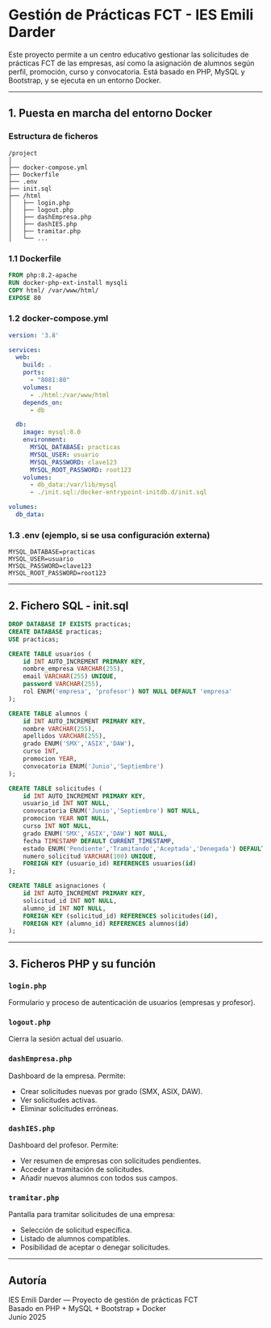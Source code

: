 # Gestión de Prácticas FCT - IES Emili Darder

Este proyecto permite a un centro educativo gestionar las solicitudes de prácticas FCT de las empresas, así como la asignación de alumnos según perfil, promoción, curso y convocatoria. Está basado en PHP, MySQL y Bootstrap, y se ejecuta en un entorno Docker.

---

## 1. Puesta en marcha del entorno Docker

### Estructura de ficheros
```
/project
│
├── docker-compose.yml
├── Dockerfile
├── .env
├── init.sql
├── /html
│   ├── login.php
│   ├── logout.php
│   ├── dashEmpresa.php
│   ├── dashIES.php
│   ├── tramitar.php
│   └── ...
```

### 1.1 Dockerfile
```Dockerfile
FROM php:8.2-apache
RUN docker-php-ext-install mysqli
COPY html/ /var/www/html/
EXPOSE 80
```

### 1.2 docker-compose.yml
```yaml
version: '3.8'

services:
  web:
    build: .
    ports:
      - "8081:80"
    volumes:
      - ./html:/var/www/html
    depends_on:
      - db

  db:
    image: mysql:8.0
    environment:
      MYSQL_DATABASE: practicas
      MYSQL_USER: usuario
      MYSQL_PASSWORD: clave123
      MYSQL_ROOT_PASSWORD: root123
    volumes:
      - db_data:/var/lib/mysql
      - ./init.sql:/docker-entrypoint-initdb.d/init.sql

volumes:
  db_data:
```

### 1.3 .env (ejemplo, si se usa configuración externa)
```
MYSQL_DATABASE=practicas
MYSQL_USER=usuario
MYSQL_PASSWORD=clave123
MYSQL_ROOT_PASSWORD=root123
```

---

## 2. Fichero SQL - init.sql

```sql
DROP DATABASE IF EXISTS practicas;
CREATE DATABASE practicas;
USE practicas;

CREATE TABLE usuarios (
    id INT AUTO_INCREMENT PRIMARY KEY,
    nombre_empresa VARCHAR(255),
    email VARCHAR(255) UNIQUE,
    password VARCHAR(255),
    rol ENUM('empresa', 'profesor') NOT NULL DEFAULT 'empresa'
);

CREATE TABLE alumnos (
    id INT AUTO_INCREMENT PRIMARY KEY,
    nombre VARCHAR(255),
    apellidos VARCHAR(255),
    grado ENUM('SMX','ASIX','DAW'),
    curso INT,
    promocion YEAR,
    convocatoria ENUM('Junio','Septiembre')
);

CREATE TABLE solicitudes (
    id INT AUTO_INCREMENT PRIMARY KEY,
    usuario_id INT NOT NULL,
    convocatoria ENUM('Junio','Septiembre') NOT NULL,
    promocion YEAR NOT NULL,
    curso INT NOT NULL,
    grado ENUM('SMX','ASIX','DAW') NOT NULL,
    fecha TIMESTAMP DEFAULT CURRENT_TIMESTAMP,
    estado ENUM('Pendiente','Tramitando','Aceptada','Denegada') DEFAULT 'Pendiente',
    numero_solicitud VARCHAR(100) UNIQUE,
    FOREIGN KEY (usuario_id) REFERENCES usuarios(id)
);

CREATE TABLE asignaciones (
    id INT AUTO_INCREMENT PRIMARY KEY,
    solicitud_id INT NOT NULL,
    alumno_id INT NOT NULL,
    FOREIGN KEY (solicitud_id) REFERENCES solicitudes(id),
    FOREIGN KEY (alumno_id) REFERENCES alumnos(id)
);
```

---

## 3. Ficheros PHP y su función

### `login.php`
Formulario y proceso de autenticación de usuarios (empresas y profesor).

### `logout.php`
Cierra la sesión actual del usuario.

### `dashEmpresa.php`
Dashboard de la empresa. Permite:
- Crear solicitudes nuevas por grado (SMX, ASIX, DAW).
- Ver solicitudes activas.
- Eliminar solicitudes erróneas.

### `dashIES.php`
Dashboard del profesor. Permite:
- Ver resumen de empresas con solicitudes pendientes.
- Acceder a tramitación de solicitudes.
- Añadir nuevos alumnos con todos sus campos.

### `tramitar.php`
Pantalla para tramitar solicitudes de una empresa:
- Selección de solicitud específica.
- Listado de alumnos compatibles.
- Posibilidad de aceptar o denegar solicitudes.

---

## Autoría
IES Emili Darder — Proyecto de gestión de prácticas FCT  
Basado en PHP + MySQL + Bootstrap + Docker  
Junio 2025

